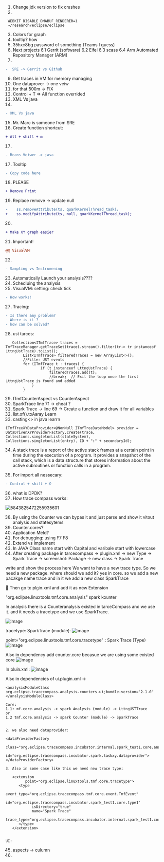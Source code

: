
1. Change jdk version to fix crashes
2. 
```
 WEBKIT_DISABLE_DMABUF_RENDERER=1
 ~/research/eclipse/eclipse
```
3. Colors for graph
4. tooltip? how
5. 35hxc8bg password of something (Teams I guess)
6. Next projects
   6.1 Gerrit (software)
   6.2 Eifel
   6.3 scass
   6.4 Arm Automated Repository Manager (ARM) 
7.
```diff
-  SRE -> Gerrit vs Github
```

9. Get traces in VM for memory managing
10. One dataprover -> one veiw
11. for that 500m -> FIX
12. Control + T => All function overrided
13. XML Vs java
14.
```diff
- XML Vs java
```
15. Mr. Marc is someone from SRE
16. Create function shortcut: 
```diff
+ Alt + shift + m
```
17. 
```diff
- Beans Veiwer -> java
```
17. Tooltip
```diff
- Copy code here
```
18. PLEASE

```diff
+ Remove Print
```
19. Replace remove -> update null
```diff
-    ss.removeAttribute(ts, quarkKernelThread_task);
+    ss.modifyAttribute(ts, null, quarkKernelThread_task);
```
20. 
```diff
+ Make XY graph easier
```
21. Important!
```diff
@@ VisualVM
```
22. 
```diff
- Sampling vs Instrumening
```
23. Automatically Launch your analysis????
24. Schedluing the analysis
25. VisualVM:
setting: check tick
```diff
- How works!
```

27. Tracing:
```diff
- Is there any problem?
- Where is it ?
- how can be solved?
```
28. ust tarces:
```
   Collection<ITmfTrace> traces = TmfTraceManager.getTraceSet(trace).stream().filter(tr-> tr instanceof LttngUstTrace).toList();
        List<ITmfTrace> filteredTraces = new ArrayList<>();
        //Filter UST events
        for (ITmfTrace t : traces) {
                if (t instanceof LttngUstTrace) {
                    filteredTraces.add(t);
                    //break;  // Exit the loop once the first LttngUstTrace is found and added
            }
        }
```
 29. ITmfCounterAspect vs CounterAspect
30. SparkTrace line 71 -> cheat ?
31. Spark Trace -> line 69 -> Create a function and draw it for all variables
32. list.of().toAaray Learn
33. casting<> in java learrn
```
ITmfTreeXYDataProvider<@NonNull ITmfTreeDataModel> provider = DataDrivenXYProviderFactory.create(trace, Collections.singletonList(stateSystem), Collections.singletonList(entry), ID + ":" + secondaryId);
```
34. A stack trace is a report of the active stack frames at a certain point in time during the execution of a program. It provides a snapshot of the call stack, which is a data structure that stores information about the active subroutines or function calls in a program.

35. For import all nessecary: 
```diff
- Control + shift + O
```
36. what is DPDK?
37. How trace compass works:
    
![5843825472255935601](https://github.com/user-attachments/assets/e9fabf41-ea5f-43c8-af30-64aee0bc164b)

38. By using the Counter we can bypas it and just parse and show it vitout analysis and statesytems
39. Counter.cores?
40. Application Meld?
41. For debugging: using F7 F8
42. Extend vs implement
43. In JAVA Class name start with Capital and varibale start with lowercase
44. After creating package in tarcecompass -> plugin.xml -> new Type -> Spark Trace -> screenshot: 
Package -> new class -> Spark Trace

write and show the process here
We want to have a new trace type. So we need a new package. where should we add it? yes in core. so we add a new pacakge name trace and in it we add a new class SparkTrace

&#x1F534; Then go to plgin.xml and add it as  new Extension 

"org.eclipse.linuxtools.tmf.core.analysis" spark kounter

In analysis there is a Counteranalysis existed in tarceCompass and we use it. and it needs a tracetype and we use SparkTrace.

![image](https://github.com/user-attachments/assets/9c59ee63-5c4c-445c-a6b9-8bc9a8b34040)

tracetype: SparkTrace (module):
![image](https://github.com/user-attachments/assets/7391bfd6-9ff1-4fe0-8af7-7c76a3a5d90b)

point="org.eclipse.linuxtools.tmf.core.tracetype" : Spark Trace (Type)
![image](https://github.com/user-attachments/assets/a771ec92-86b7-40c1-b2f2-78ddf0b53710)


Also in dependency add counter.core becasue we are using some existed core 
![image](https://github.com/user-attachments/assets/991c2a47-8085-4316-9c65-55a65fbee238)


In pluin.xml: 
![image](https://github.com/user-attachments/assets/b8994008-f2f3-4bf4-9852-d788320fe584)

Also in dependencies of ui.plugin.xml -> 
  ```
<analysisModuleClass
org.eclipse.tracecompass.analysis.counters.ui;bundle-version="2.1.0"
</analysisModuleClass>
 ```

```
Core:
1.1: mf.core.analysis -> spark Analysis (module) -> LttngUSTTrace
or
1.2 tmf.core.analysis -> spark Counter (module) -> SparkTrace


2. we also need dataprovider:

<dataProviderFactory
      class="org.eclipse.tracecompass.incubator.internal.spark_test1.core.analysis.TaskXYDataProviderFactory"
      id="org.eclipse.tracecompass.incubator.spark.taskxy.dataprovider">
</dataProviderFactory>

3. Also in some case like this we need new trace type: 

   <extension
         point="org.eclipse.linuxtools.tmf.core.tracetype">
      <type
            event_type="org.eclipse.tracecompass.tmf.core.event.TmfEvent"
            id="org.eclipse.tracecompass.incubator.spark_test1.core.type1"
            isDirectory="true"
            name="Spark Trace"
            trace_type="org.eclipse.tracecompass.incubator.internal.spark_test1.core.trace.SparkTrace">
      </type>
   </extension>


UI: 
```
45. aspects -> culumn
46. 
